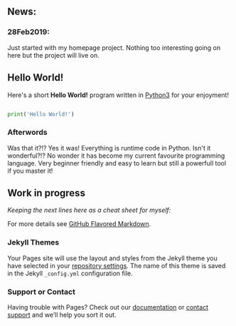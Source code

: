 ## News:

### 28Feb2019:
Just started with my homepage project. Nothing too interesting going on here but the project will live on.

## Hello World!

Here's a short **Hello World!** program written in [Python3](https://www.python.org/) for your enjoyment!

```python

print('Hello World!')

``` 

### Afterwords

Was that it?!? Yes it was! Everything is runtime code in Python. Isn't it wonderful?!?
No wonder it has become my current favourite programming language. Very beginner friendly and easy to learn but still a powerfull tool if you master it!

## Work in progress

*Keeping the next lines here as a cheat sheet for myself:*

For more details see [GitHub Flavored Markdown](https://guides.github.com/features/mastering-markdown/).

### Jekyll Themes

Your Pages site will use the layout and styles from the Jekyll theme you have selected in your [repository settings](https://github.com/jonbenronron/jonbenronron.github.io/settings). The name of this theme is saved in the Jekyll `_config.yml` configuration file.

### Support or Contact

Having trouble with Pages? Check out our [documentation](https://help.github.com/categories/github-pages-basics/) or [contact support](https://github.com/contact) and we’ll help you sort it out.
